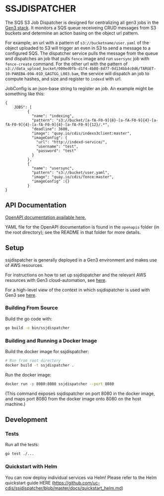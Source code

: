 # SSJDISPATCHER

The SQS S3 Job Dispatcher is designed for centralizing all gen3 jobs in 
the [Gen3 stack](https://gen3.org/). It monitors a SQS queue receiveing CRUD messages
from S3 buckets and determine an action basing on the object url pattern.

For example, an url with a pattern of `s3://bucketname/user.yaml` of the object uploaded to S3 will 
trigger an even in S3 to send a message to a configured SQS. The dispatcher service pulls the message from 
the queue and dispatches an job that pulls `fence` image and run `usersync` job with `fence-create` command.
For the other url with the pattern of `s3://data_upload_bucket/000ed0fb-d1f4-4b80-8d77-0d134bb4c0d6/TARGET-10-PAREBA-09A-01D_GAGTGG_L003.bam`, the service will dispatch an job to compute hashes, and size and register to `indexd` with url.

JobConfig is an json-base string to register an job. An example might be something like this:
```
{
    JOBS": [
          {
            "name": "indexing",
            "pattern": "s3://bucket/[a-fA-F0-9]{8}-[a-fA-F0-9]{4}-[a-fA-F0-9]{4}-[a-fA-F0-9]{4}-[a-fA-F0-9]{12}/.*",
            "deadline": 3600,
            "image": "quay.io/cdis/indexs3client:master",
            "imageConfig": {
              "url": "http://indexd-service/",
              "username": "test",
              "password": "test"
            }
          },
          {
            "name": "usersync",
            "pattern": "s3://bucket/user.yaml",
            "image": "quay.io/cdis/fence:master",
            "imageConfig" :{}
          }
}
```
## API Documentation

[OpenAPI documentation available here.](http://petstore.swagger.io/?url=https://raw.githubusercontent.com/uc-cdis/ssjdispatcher/master/openapis/openapi.yaml)

YAML file for the OpenAPI documentation is found in the `openapis` folder (in the root directory); see the README in that folder for more details.

## Setup

ssjdispatcher is generally deployed in a Gen3 environment and makes use of AWS resources.

For instructions on how to set up ssjdispatcher and the relevant AWS resources with Gen3 cloud-automation, see [here](https://github.com/uc-cdis/cloud-automation/blob/master/doc/kube-setup-ssjdispatcher.md).

For a high-level view of the context in which ssjdispatcher is used with Gen3 see [here](https://github.com/uc-cdis/cloud-automation/blob/master/doc/data_upload/README.md).

### Building From Source

Build the go code with:
```bash
go build -o bin/ssjdispatcher
```

### Building and Running a Docker Image

Build the docker image for ssjdispatcher:
```bash
# Run from root directory
docker build -t ssjdispatcher .
```

Run the docker image:
```bash
docker run -p 8080:8080 ssjdispatcher --port 8080
```
(This command exposes ssjdispatcher on port 8080 in the docker image, and maps port
8080 from the docker image onto 8080 on the host machine.)

## Development

### Tests

Run all the tests:
```bash
go test ./...
```

### Quickstart with Helm

You can now deploy individual services via Helm! 
Please refer to the Helm quickstart guide HERE (https://github.com/uc-cdis/ssjdispatcher/blob/master/docs/quickstart_helm.md)